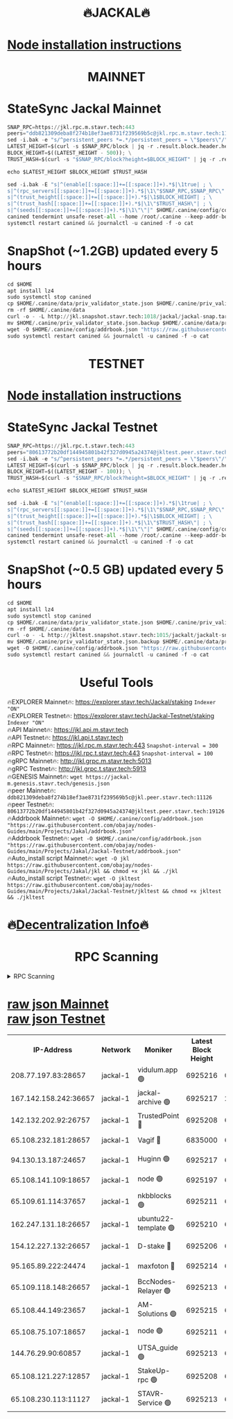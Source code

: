 <h1 align="center"> 🔥JACKAL🔥</h1>

[Node installation instructions](https://github.com/obajay/nodes-Guides/tree/main/Projects/Jakal)
=

<h1 align="center"> MAINNET</h1>

# StateSync Jackal Mainnet
```python
SNAP_RPC=https://jkl.rpc.m.stavr.tech:443
peers="ddb821309deba8f274b18ef3ae8731f239569b5c@jkl.rpc.m.stavr.tech:11126"
sed -i.bak -e "s/^persistent_peers *=.*/persistent_peers = \"$peers\"/" $HOME/.canine/config/config.toml
LATEST_HEIGHT=$(curl -s $SNAP_RPC/block | jq -r .result.block.header.height); \
BLOCK_HEIGHT=$((LATEST_HEIGHT - 500)); \
TRUST_HASH=$(curl -s "$SNAP_RPC/block?height=$BLOCK_HEIGHT" | jq -r .result.block_id.hash)

echo $LATEST_HEIGHT $BLOCK_HEIGHT $TRUST_HASH

sed -i.bak -E "s|^(enable[[:space:]]+=[[:space:]]+).*$|\1true| ; \
s|^(rpc_servers[[:space:]]+=[[:space:]]+).*$|\1\"$SNAP_RPC,$SNAP_RPC\"| ; \
s|^(trust_height[[:space:]]+=[[:space:]]+).*$|\1$BLOCK_HEIGHT| ; \
s|^(trust_hash[[:space:]]+=[[:space:]]+).*$|\1\"$TRUST_HASH\"| ; \
s|^(seeds[[:space:]]+=[[:space:]]+).*$|\1\"\"|" $HOME/.canine/config/config.toml
canined tendermint unsafe-reset-all --home /root/.canine --keep-addr-book
systemctl restart canined && journalctl -u canined -f -o cat
```
# SnapShot (~1.2GB) updated every 5 hours
```python
cd $HOME
apt install lz4
sudo systemctl stop canined
cp $HOME/.canine/data/priv_validator_state.json $HOME/.canine/priv_validator_state.json.backup
rm -rf $HOME/.canine/data
curl -o - -L http://jkl.snapshot.stavr.tech:1018/jackal/jackal-snap.tar.lz4 | lz4 -c -d - | tar -x -C $HOME/.canine --strip-components 2
mv $HOME/.canine/priv_validator_state.json.backup $HOME/.canine/data/priv_validator_state.json
wget -O $HOME/.canine/config/addrbook.json "https://raw.githubusercontent.com/obajay/nodes-Guides/main/Projects/Jakal/addrbook.json"
sudo systemctl restart canined && journalctl -u canined -f -o cat
```

<h1 align="center"> TESTNET</h1>

[Node installation instructions](https://github.com/obajay/nodes-Guides/tree/main/Projects/Jakal/Jackal-Testnet)
=

# StateSync Jackal Testnet
```python
SNAP_RPC=https://jkl.rpc.t.stavr.tech:443
peers="80613772b20df144945801b42f327d0945a24374@jkltest.peer.stavr.tech:19126"
sed -i.bak -e "s/^persistent_peers *=.*/persistent_peers = \"$peers\"/" $HOME/.canine/config/config.toml
LATEST_HEIGHT=$(curl -s $SNAP_RPC/block | jq -r .result.block.header.height); \
BLOCK_HEIGHT=$((LATEST_HEIGHT - 100)); \
TRUST_HASH=$(curl -s "$SNAP_RPC/block?height=$BLOCK_HEIGHT" | jq -r .result.block_id.hash)

echo $LATEST_HEIGHT $BLOCK_HEIGHT $TRUST_HASH

sed -i.bak -E "s|^(enable[[:space:]]+=[[:space:]]+).*$|\1true| ; \
s|^(rpc_servers[[:space:]]+=[[:space:]]+).*$|\1\"$SNAP_RPC,$SNAP_RPC\"| ; \
s|^(trust_height[[:space:]]+=[[:space:]]+).*$|\1$BLOCK_HEIGHT| ; \
s|^(trust_hash[[:space:]]+=[[:space:]]+).*$|\1\"$TRUST_HASH\"| ; \
s|^(seeds[[:space:]]+=[[:space:]]+).*$|\1\"\"|" $HOME/.canine/config/config.toml
canined tendermint unsafe-reset-all --home /root/.canine --keep-addr-book
systemctl restart canined && journalctl -u canined -f -o cat
```
# SnapShot (~0.5 GB) updated every 5 hours
```python
cd $HOME
apt install lz4
sudo systemctl stop canined
cp $HOME/.canine/data/priv_validator_state.json $HOME/.canine/priv_validator_state.json.backup
rm -rf $HOME/.canine/data
curl -o - -L http://jkltest.snapshot.stavr.tech:1015/jackalt/jackalt-snap.tar.lz4 | lz4 -c -d - | tar -x -C $HOME/.canine --strip-components 2
mv $HOME/.canine/priv_validator_state.json.backup $HOME/.canine/data/priv_validator_state.json
wget -O $HOME/.canine/config/addrbook.json "https://raw.githubusercontent.com/obajay/nodes-Guides/main/Projects/Jakal/Jackal-Testnet/addrbook.json"
sudo systemctl restart canined && journalctl -u canined -f -o cat
```

 <h1 align="center"> Useful Tools</h1>

🔥EXPLORER Mainnet🔥:      https://explorer.stavr.tech/Jackal/staking		        `Indexer "ON"` \
🔥EXPLORER Testnet🔥:      https://explorer.stavr.tech/Jackal-Testnet/staking     `Indexer "ON"` \
🔥API Mainnet🔥: 			 		 https://jkl.api.m.stavr.tech \
🔥API Testnet🔥: 			 		 https://jkl.api.t.stavr.tech \
🔥RPC Mainnet🔥:           https://jkl.rpc.m.stavr.tech:443              `Snapshot-interval = 300` \
🔥RPC Testnet🔥:           https://jkl.rpc.t.stavr.tech:443              `Snapshot-interval = 100` \
🔥gRPC Mainnet🔥:          http://jkl.grpc.m.stavr.tech:5013 \
🔥gRPC Testnet🔥:          http://jkl.grpc.t.stavr.tech:5913 \
🔥GENESIS Mainnet🔥:    `wget https://jackal-m.genesis.stavr.tech/genesis.json` \
🔥peer Mainnet🔥:					 `ddb821309deba8f274b18ef3ae8731f239569b5c@jkl.peer.stavr.tech:11126` \
🔥peer Testnet🔥:					 `80613772b20df144945801b42f327d0945a24374@jkltest.peer.stavr.tech:19126` \
🔥Addrbook Mainnet🔥:    ```wget -O $HOME/.canine/config/addrbook.json "https://raw.githubusercontent.com/obajay/nodes-Guides/main/Projects/Jakal/addrbook.json"``` \
🔥Addrbook Testnet🔥:    ```wget -O $HOME/.canine/config/addrbook.json "https://raw.githubusercontent.com/obajay/nodes-Guides/main/Projects/Jakal/Jackal-Testnet/addrbook.json"``` \
🔥Auto_install script Mainnet🔥: ```wget -O jkl https://raw.githubusercontent.com/obajay/nodes-Guides/main/Projects/Jakal/jkl && chmod +x jkl && ./jkl``` \
🔥Auto_install script Testnet🔥: ```wget -O jkltest https://raw.githubusercontent.com/obajay/nodes-Guides/main/Projects/Jakal/Jackal-Testnet/jkltest && chmod +x jkltest && ./jkltest```

🔥[Decentralization Info](https://github.com/obajay/StateSync-snapshots/tree/main/Projects/Jackal/Decentralization)🔥
=

<h1 align="center"> RPC Scanning</h1>

<details>
<summary>RPC Scanning</summary>

<h2 align="center"> We scan nodes in real time every 4 hours. And we provide the final result of RPC endpoints.
We cannot influence the operation of these nodes in any way. </h2>


```python
If Voting Power is higher than 0 --> then the Node is a validator of the network and may be subject to attack and be a potential threat to the chain.
```
```python
We marked such validators with a red symbol
```

</details>

[raw json Mainnet](https://rpc-check.jaclalm.stavr.tech/jaclalm/rpc-jaclalm-result.json) \
[raw json Testnet](https://github.com/obajay/StateSync-snapshots/tree/main/Projects/Jackal/Rpc-Check-Testnet)
=

<table><tr><th>IP-Address</th><th>Network</th><th>Moniker</th><th>Latest Block Height</th><th>Earliest Block Height</th><th>Catching Up</th><th>Tx Index</th><th>Voting Power</th><th>Scan Time</th></tr><tr><td>208.77.197.83:28657</td><td>jackal-1</td><td>vidulum.app 🟢</td><td>6925216</td><td>0</td><td>False</td><td>on</td><td>0</td><td>2024-03-18T22:23:08.933239127UTC</td></tr><tr><td>167.142.158.242:36657</td><td>jackal-1</td><td>jackal-archive 🟢</td><td>6925217</td><td>2770293</td><td>False</td><td>on</td><td>0</td><td>2024-03-18T22:23:11.692932863UTC</td></tr><tr><td>142.132.202.92:26757</td><td>jackal-1</td><td>TrustedPoint 🔴</td><td>6925208</td><td>6129401</td><td>False</td><td>on</td><td>298059</td><td>2024-03-18T22:22:25.674249654UTC</td></tr><tr><td>65.108.232.181:28657</td><td>jackal-1</td><td>Vagif 🔴</td><td>6835000</td><td>6462201</td><td>False</td><td>off</td><td>60003</td><td>2024-03-18T22:22:56.894096104UTC</td></tr><tr><td>94.130.13.187:24657</td><td>jackal-1</td><td>Huginn 🟢</td><td>6925217</td><td>6707772</td><td>False</td><td>on</td><td>0</td><td>2024-03-18T22:23:15.985088410UTC</td></tr><tr><td>65.108.141.109:18657</td><td>jackal-1</td><td>node 🟢</td><td>6925197</td><td>6773189</td><td>False</td><td>on</td><td>0</td><td>2024-03-18T22:22:15.158389743UTC</td></tr><tr><td>65.109.61.114:37657</td><td>jackal-1</td><td>nkbblocks 🟢</td><td>6925211</td><td>6785101</td><td>False</td><td>on</td><td>0</td><td>2024-03-18T22:22:37.285064131UTC</td></tr><tr><td>162.247.131.18:26657</td><td>jackal-1</td><td>ubuntu22-template 🟢</td><td>6925210</td><td>6836503</td><td>False</td><td>off</td><td>0</td><td>2024-03-18T22:22:34.911720165UTC</td></tr><tr><td>154.12.227.132:26657</td><td>jackal-1</td><td>D-stake 🔴</td><td>6925206</td><td>6836601</td><td>False</td><td>off</td><td>130248</td><td>2024-03-18T22:22:10.765963876UTC</td></tr><tr><td>95.165.89.222:24474</td><td>jackal-1</td><td>maxfoton 🔴</td><td>6925214</td><td>6849001</td><td>False</td><td>off</td><td>117959</td><td>2024-03-18T22:22:57.315774830UTC</td></tr><tr><td>65.109.118.148:26657</td><td>jackal-1</td><td>BccNodes-Relayer 🟢</td><td>6925213</td><td>6882401</td><td>False</td><td>on</td><td>0</td><td>2024-03-18T22:22:50.178319989UTC</td></tr><tr><td>65.108.44.149:23657</td><td>jackal-1</td><td>AM-Solutions 🟢</td><td>6925215</td><td>6891001</td><td>False</td><td>on</td><td>0</td><td>2024-03-18T22:22:59.682424515UTC</td></tr><tr><td>65.108.75.107:18657</td><td>jackal-1</td><td>node 🟢</td><td>6925211</td><td>6891691</td><td>False</td><td>on</td><td>0</td><td>2024-03-18T22:22:37.639803154UTC</td></tr><tr><td>144.76.29.90:60857</td><td>jackal-1</td><td>UTSA_guide 🟢</td><td>6925213</td><td>6902855</td><td>False</td><td>on</td><td>0</td><td>2024-03-18T22:22:52.445195817UTC</td></tr><tr><td>65.108.121.227:12857</td><td>jackal-1</td><td>StakeUp-rpc 🟢</td><td>6925208</td><td>6905701</td><td>False</td><td>on</td><td>0</td><td>2024-03-18T22:22:25.989703459UTC</td></tr><tr><td>65.108.230.113:11127</td><td>jackal-1</td><td>STAVR-Service 🟢</td><td>6925213</td><td>6925001</td><td>False</td><td>on</td><td>0</td><td>2024-03-18T22:23:02.021380237UTC</td></tr></table>

